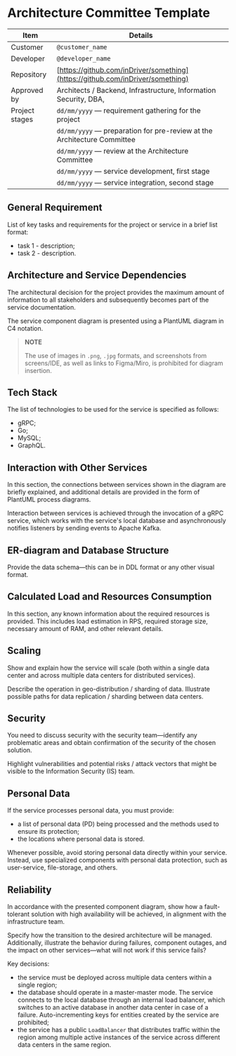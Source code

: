 # Architecture Committee Template

| **Item**       | **Details**                                                                  |
|----------------|------------------------------------------------------------------------------|
| Customer       | `@customer_name`                                                             |
| Developer      | `@developer_name`                                                            |
| Repository     | [https://github.com/inDriver/something](https://github.com/inDriver/something) |
| Approved by    | Architects / Backend, Infrastructure, Information Security, DBA,             |
| Project stages | `dd/mm/yyyy` — requirement gathering for the project                         |
|                | `dd/mm/yyyy` — preparation for pre-review at the Architecture Committee      |
|                | `dd/mm/yyyy` — review at the Architecture Committee                          |
|                | `dd/mm/yyyy` — service development, first stage                              |
|                | `dd/mm/yyyy` — service integration, second stage                             |


## General Requirement

List of key tasks and requirements for the project or service in a brief list format:

* task 1 - description;
* task 2 - description.


## Architecture and Service Dependencies

The architectural decision for the project provides the maximum amount of information to all stakeholders and subsequently becomes part of the service documentation.

The service component diagram is presented using a PlantUML diagram in C4 notation. 

>**NOTE**
>
>The use of images in `.png`, `.jpg` formats, and screenshots from screens/IDE, as well as links to Figma/Miro, is prohibited for diagram insertion.


## Tech Stack

The list of technologies to be used for the service is specified as follows:

* gRPC;
* Go;
* MySQL;
* GraphQL.


## Interaction with Other Services

In this section, the connections between services shown in the diagram are briefly explained, and additional details are provided in the form of PlantUML process diagrams.

Interaction between services is achieved through the invocation of a gRPC service, which works with the service's local database and asynchronously notifies listeners by sending events to Apache Kafka.


## ER-diagram and Database Structure

Provide the data schema—this can be in DDL format or any other visual format.


## Calculated Load and Resources Consumption

In this section, any known information about the required resources is provided. This includes load estimation in RPS, required storage size, necessary amount of RAM, and other relevant details.


## Scaling

Show and explain how the service will scale (both within a single data center and across multiple data centers for distributed services).

Describe the operation in geo-distribution / sharding of data. Illustrate possible paths for data replication / sharding between data centers.


## Security

You need to discuss security with the security team—identify any problematic areas and obtain confirmation of the security of the chosen solution.

Highlight vulnerabilities and potential risks / attack vectors that might be visible to the Information Security (IS) team.


## Personal Data

If the service processes personal data, you must provide:

* a list of personal data (PD) being processed and the methods used to ensure its protection;
* the locations where personal data is stored.

Whenever possible, avoid storing personal data directly within your service. Instead, use specialized components with personal data protection, such as user-service, file-storage, and others.


## Reliability

In accordance with the presented component diagram, show how a fault-tolerant solution with high availability will be achieved, in alignment with the infrastructure team.

Specify how the transition to the desired architecture will be managed. Additionally, illustrate the behavior during failures, component outages, and the impact on other services—what will not work if this service fails?

Key decisions:

* the service must be deployed across multiple data centers within a single region;
* the database should operate in a master-master mode. The service connects to the local database through an internal load balancer, which switches to an active database in another data center in case of a failure. Auto-incrementing keys for entities created by the service are prohibited;
* the service has a public `LoadBalancer` that distributes traffic within the region among multiple active instances of the service across different data centers in the same region.

